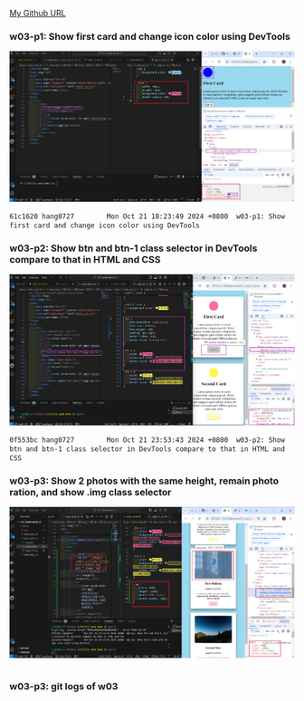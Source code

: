 [My Github URL](https://github.com/hang0727/1131-sweb-demo-31.git)

### w03-p1: Show first card and change icon color using DevTools

![](w03-p1.png)

```
61c1620 hang0727        Mon Oct 21 18:23:49 2024 +0800  w03-p1: Show first card and change icon color using DevTools
```

### w03-p2: Show btn and btn-1 class selector in DevTools compare to that in HTML and CSS

![](w03-p2.png)
```
0f553bc hang0727        Mon Oct 21 23:53:43 2024 +0800  w03-p2: Show btn and btn-1 class selector in DevTools compare to that in HTML and CSS
```

### w03-p3: Show 2 photos with the same height, remain photo ration, and show .img class selector

![](w03-p3.png)
```

```

### w03-p3: git logs of w03